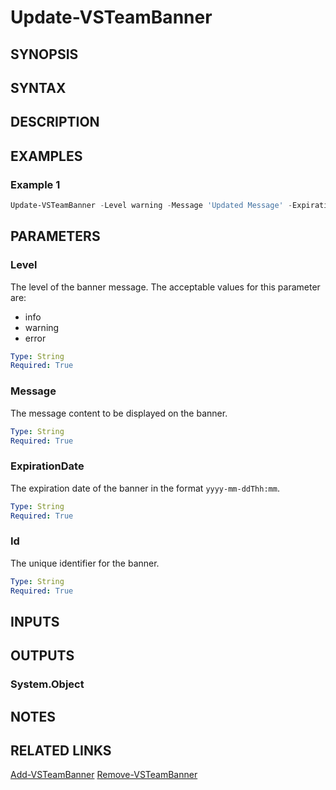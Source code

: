 <!-- #include "./common/header.md" -->

# Update-VSTeamBanner

## SYNOPSIS

<!-- #include "./synopsis/Update-VSTeamBanner.md" -->

## SYNTAX

## DESCRIPTION

<!-- #include "./synopsis/Update-VSTeamBanner.md" -->

## EXAMPLES

### Example 1

```powershell
Update-VSTeamBanner -Level warning -Message 'Updated Message' -ExpirationDate '2024-01-01T05:00' -Id '9547ed55-66e1-403d-95aa-9e628726861c'
```

## PARAMETERS

### Level

The level of the banner message. The acceptable values for this parameter are:

- info
- warning
- error

```yaml
Type: String
Required: True
```

### Message

The message content to be displayed on the banner.

```yaml
Type: String
Required: True
```

### ExpirationDate

The expiration date of the banner in the format `yyyy-mm-ddThh:mm`.

```yaml
Type: String
Required: True
```

### Id

The unique identifier for the banner.

```yaml
Type: String
Required: True
```

## INPUTS

## OUTPUTS

### System.Object

## NOTES

<!-- #include "./common/prerequisites.md" -->

## RELATED LINKS

[Add-VSTeamBanner](Add-VSTeamBanner.md)
[Remove-VSTeamBanner](Remove-VSTeamBanner.md)